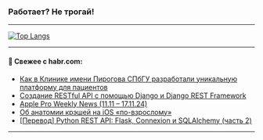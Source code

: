 ### Работает? Не трогай!

---
<!--
#### 🛠️ Technical stack:

![Java](https://img.shields.io/badge/Java-informational?logo=Oracle&style=flat&logoColor=white&color=FF4500)
![Kotlin](https://img.shields.io/badge/Kotlin-informational?logo=Kotlin&style=flat&logoColor=white&color=774D97)
![TS](https://img.shields.io/badge/TypeScript-informational?logo=typeScript&style=flat&logoColor=black&color=017acc)
![Python](https://img.shields.io/badge/Python-informational?logo=Python&style=flat&logoColor=black&color=ffdd54) <br>
![Spring](https://img.shields.io/badge/Spring-informational?logo=Spring&style=flat&logoColor=white&color=6DB33F) 
![SpringBoot](https://img.shields.io/badge/SpringBoot-informational?logo=SpringBoot&style=flat&logoColor=white&color=6DB33F)
![Nest](https://img.shields.io/badge/NestJS-informational?logo=NestJS&style=flat&logoColor=white&color=E0234E) 
![NodeJS](https://img.shields.io/badge/NodeJS-informational?logo=node.js&style=flat&logoColor=white&color=70A760)<br>
![PostgreSQL](https://img.shields.io/badge/PostgreSQL-informational?logo=PostgreSQL&style=flat&logoColor=white&color=DAA520)
![MongoDB](https://img.shields.io/badge/MongoDB-informational?logo=MongoDB&style=flat&logoColor=white&color=870000)
![Apache](https://img.shields.io/badge/Apache-informational?logo=apache&style=flat&logoColor=white&color=f74e28)

___ 
-->

<!--- #### 🛠️ : --->

[![Top Langs](https://github-readme-stats-82jvfl3w3-advtsettinggmailcoms-projects.vercel.app/api/top-langs/?username=zloylis&langs_count=10&hide_title=true&title_color=e6edf3&size_weight=0.5&count_weight=0.5&layout=compact&hide_progress=true&hide_border=true&theme=dracula)](https://github.com/zloylis)

<!---


####  :octocat:&nbsp;&nbsp; Статистика:

![GitHub stats](https://github-readme-stats-u2qms2cxw-advtsettinggmailcoms-projects.vercel.app/api?username=zloylis&show_icons=true&hide_border=true&theme=dracula&title_color=e6edf3&include_all_commits=true&count_private=true&hide_rank=false&hide_title=true&rank_icon=github)
-->
---

#### 💬 Свежее с habr.com:

<!-- BLOG-POST-LIST:START -->
- [Как в Клинике имени Пирогова СПбГУ разработали уникальную платформу для пациентов](https://habr.com/ru/companies/spbu/articles/859544/?utm_source=habrahabr&utm_medium=rss&utm_campaign=859544)
- [Создание RESTful API с помощью Django и Django REST Framework](https://habr.com/ru/companies/amvera/articles/856798/?utm_source=habrahabr&utm_medium=rss&utm_campaign=856798)
- [Apple Pro Weekly News &lpar;11.11 – 17.11.24&rpar;](https://habr.com/ru/articles/859534/?utm_source=habrahabr&utm_medium=rss&utm_campaign=859534)
- [Об анатомии крэшей на iOS «по-взрослому»](https://habr.com/ru/companies/vk/articles/858302/?utm_source=habrahabr&utm_medium=rss&utm_campaign=858302)
- [[Перевод] Python REST API: Flask, Connexion и SQLAlchemy &lpar;часть 2&rpar;](https://habr.com/ru/articles/859528/?utm_source=habrahabr&utm_medium=rss&utm_campaign=859528)
<!-- BLOG-POST-LIST:END -->

---

